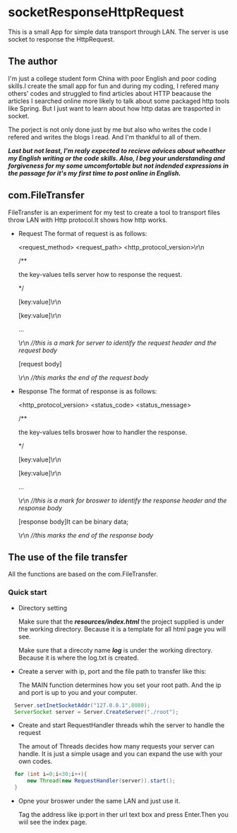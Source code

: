 # socketResponseHttpRequest
This is a small App for simple data transport through LAN. The server is use socket to response the HttpRequest.

## The author 

I'm just a college student form China with poor English and poor coding skills.I create the small app for fun and during my coding, I refered many others' codes and struggled to find articles
about HTTP beacause the articles I searched online more likely to talk about some packaged http tools like Spring. But I just want to learn about how http datas are trasported in socket.

The porject is not only done just by me but also who writes the code I refered and writes the blogs I read. And I'm thankful to all of them.

***Last but not least, I'm realy expected to recieve advices about
wheather my English writing or the code skills. Also, I beg your understanding and forgiveness for my some umcomfortable but not indended expressions in the passage for it's my
first time to post online in English.***

## com.FileTransfer
FileTransfer is an experiment for my test to create a tool to transport files throw LAN with Http protocol.It shows how http works.
- Request 
  The format of request is as follows:
  
  <request_method> <request_path> <http_protocol_version>\r\n
  
  /**
  
  the key-values tells server how to response the request.
  
  */
  
  [key:value]\r\n
  
  [key:value]\r\n
  
  ...
  
  \r\n *//this is a mark for server to identify the request header and the request body*
  
  [request body]
  
  \r\n  *//this marks the end of the request body*
  
- Response
  The format of response is as follows:
  
  <http_protocol_version> <status_code> <status_message>
  
   /**
  
  the key-values tells broswer how to handler the response.
  
  */
  
  [key:value]\r\n
  
  [key:value]\r\n
  
  ...
  
  \r\n *//this is a mark for broswer to identify the response header and the response body*
  
  [response body]It can be binary data;
  
  \r\n *//this marks the end of the response body*
  
## The use of the file transfer

All the functions are based on the com.FileTransfer.

### Quick start 

- Directory setting

  Make sure that the ***resources/index.html*** the project supplied is under the working directory. Because it is a template for all html page you will see.

  Make sure that a direcoty name ***log*** is under the working directory. Because it is where the log.txt is created.

- Create a server with ip, port and the file path to transfer like this:

  The MAIN function determines how you set your root path. And the ip and port is up to you and your computer.

```java
  Server.setInetSocketAddr("127.0.0.1",8080);
  ServerSocket server = Server.CreateServer("./root");
```

- Create and start RequestHandler threads whih the server to handle the request

  The amout of Threads decides how many requests your server can handle. It is just a simple usage and you can expand the use with your own codes.

```java
  for (int i=0;i<30;i++){
      new Thread(new RequestHandler(server)).start();
  }
```

- Opne your broswer under the same LAN and just use it.

  Tag the address like ip:port in ther url text box and press Enter.Then you wiil see the index page.
